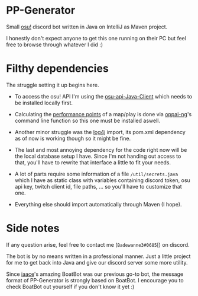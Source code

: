 # PP-Generator




Small [osu!](https://osu.ppy.sh/home) discord bot written in Java on IntelliJ as Maven project.

I honestly don't expect anyone to get this one running on their PC but feel free to browse through whatever I did :)



# Filthy dependencies




The struggle setting it up begins here.

- To access the osu! API I'm using the [osu-api-Java-Client](https://github.com/osuWorks/osu-api-Java-Client) which needs to be installed locally first.

- Calculating the [performance points](https://osu.ppy.sh/help/wiki/Performance_Points) of a map/play is done via [oppai-ng](https://github.com/Francesco149/oppai-ng)'s command line function so this one must be installed aswell.

- Another minor struggle was the [log4j](https://logging.apache.org/log4j/2.x/) import, its pom.xml dependency as of now is working though so it might be fine.

- The last and most annoying dependency for the code right now will be the local database setup I have. Since I'm not handing out access to that, you'll have to rewrite that interface a little to fit your needs.

- A lot of parts require some information of a file `/util/secrets.java` which I have as static class with variables containing discord token, osu api key, twitch client id, file paths, ... so you'll have to customize that one.

- Everything else should import automatically through Maven (I hope).



# Side notes




If any question arise, feel free to contact me (`Badewanne3#0685`[) on discord.

The bot is by no means written in a professional manner. Just a little project for me to get back into Java and give our discord server some more utility.

Since [iaace](https://www.iaace.gg/)'s amazing BoatBot was our previous go-to bot, the message format of PP-Generator is strongly based on BoatBot. I encourage you to check BoatBot out yourself if you don't know it yet :)